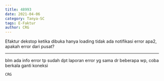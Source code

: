 ```yaml
---
title: 48993
date: 2021-04-06
category: Tanya-SC
tags: E-Faktur
author: CRG
---
```


Efaktur dekstop ketika dibuka hanya loading tidak ada notifikasi error apa2, apakah error dari pusat?

---

blm ada info error tp sudah dpt laporan error yg sama dr beberapa wp, coba berkala ganti koneksi

`CRG`
